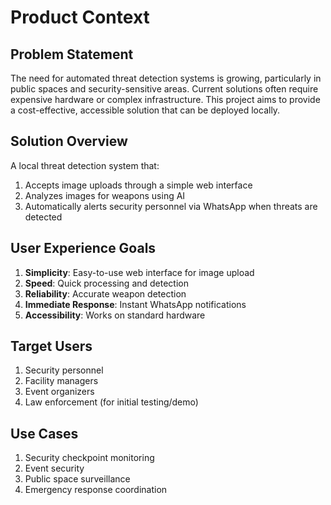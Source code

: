# Product Context

## Problem Statement
The need for automated threat detection systems is growing, particularly in public spaces and security-sensitive areas. Current solutions often require expensive hardware or complex infrastructure. This project aims to provide a cost-effective, accessible solution that can be deployed locally.

## Solution Overview
A local threat detection system that:
1. Accepts image uploads through a simple web interface
2. Analyzes images for weapons using AI
3. Automatically alerts security personnel via WhatsApp when threats are detected

## User Experience Goals
1. **Simplicity**: Easy-to-use web interface for image upload
2. **Speed**: Quick processing and detection
3. **Reliability**: Accurate weapon detection
4. **Immediate Response**: Instant WhatsApp notifications
5. **Accessibility**: Works on standard hardware

## Target Users
1. Security personnel
2. Facility managers
3. Event organizers
4. Law enforcement (for initial testing/demo)

## Use Cases
1. Security checkpoint monitoring
2. Event security
3. Public space surveillance
4. Emergency response coordination 